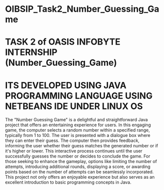 # OIBSIP_Task2_Number_Guessing_Game
# TASK 2 of OASIS INFOBYTE INTERNSHIP (Number_Guessing_Game)
# ITS DEVELOPED USING JAVA PROGRAMMING LANGUAGE USING NETBEANS IDE UNDER LINUX OS

The "Number Guessing Game" is a delightful and straightforward Java project that offers an entertaining experience for users. In this engaging game, the computer selects a random number within a specified range, typically from 1 to 100. The user is presented with a dialogue box where they can enter their guess. The computer then provides feedback, informing the user whether their guess matches the generated number or if it's higher or lower. This interactive process continues until the user successfully guesses the number or decides to conclude the game. For those seeking to enhance the gameplay, options like limiting the number of attempts, introducing additional rounds, displaying a score, or awarding points based on the number of attempts can be seamlessly incorporated. This project not only offers an enjoyable experience but also serves as an excellent introduction to basic programming concepts in Java.
